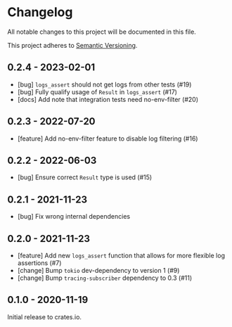 # Changelog

All notable changes to this project will be documented in this file.

This project adheres to [Semantic Versioning](http://semver.org/spec/v2.0.0.html).


## 0.2.4 - 2023-02-01

- [bug] `logs_assert` should not get logs from other tests (#19)
- [bug] Fully qualify usage of `Result` in `logs_assert` (#17)
- [docs] Add note that integration tests need no-env-filter (#20) 


## 0.2.3 - 2022-07-20

- [feature] Add no-env-filter feature to disable log filtering (#16)


## 0.2.2 - 2022-06-03

- [bug] Ensure correct `Result` type is used (#15) 


## 0.2.1 - 2021-11-23

- [bug] Fix wrong internal dependencies


## 0.2.0 - 2021-11-23

- [feature] Add new `logs_assert` function that allows for more flexible log
  assertions (#7)
- [change] Bump `tokio` dev-dependency to version 1 (#9)
- [change] Bump `tracing-subscriber` dependency to 0.3 (#11)


## 0.1.0 - 2020-11-19

Initial release to crates.io.
